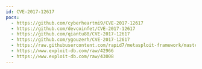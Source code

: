 ```yaml
---
id: CVE-2017-12617
pocs:
  - https://github.com/cyberheartmi9/CVE-2017-12617
  - https://github.com/devcoinfet/CVE-2017-12617
  - https://github.com/qiantu88/CVE-2017-12617
  - https://github.com/ygouzerh/CVE-2017-12617
  - https://raw.githubusercontent.com/rapid7/metasploit-framework/master/modules/exploits/multi/http/tomcat_jsp_upload_bypass.rb
  - https://www.exploit-db.com/raw/42966
  - https://www.exploit-db.com/raw/43008
---
```

